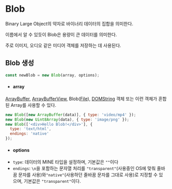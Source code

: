 # Blob

Binary Large Object의 약자로 바이너리 데이터의 집합을 의미한다.

이름에서 알 수 있듯이 Blob은 용량이 큰 데이터를 의미한다.  

주로 이미지, 오디오 같은 미디어 객체를 저장하는 데 사용된다.

## Blob 생성

```jsx
const newBlob = new Blob(array, options);
```

- #### array  
 [ArrayBuffer](https://developer.mozilla.org/ko/docs/Web/JavaScript/Reference/Global_Objects/ArrayBuffer), [ArrayBufferView](https://developer.mozilla.org/en-US/docs/Web/API/ArrayBufferView), Blob([File](https://developer.mozilla.org/ko/docs/Web/API/File)), [DOMString](https://developer.mozilla.org/ko/docs/Web/API/DOMString) 객체 또는 이런 객체가 혼합된 Array를 사용할 수 있다.

```jsx
new Blob([new ArrayBuffer(data)], { type: 'video/mp4' });
new Blob(new Uint8Array(data), { type: 'image/png' });  
new Blob(['<div>Hello Blob!</div>'], {
  type: 'text/html',
  endings: 'native'
});
```

- #### options  
+ `type`: 데이터의 MINE 타입을 설정하며, 기본값은 `""`이다
+ `endings`: `\n`을 포함하는 문자열 처리를 `"transparent"`(사용중인 OS에 맞춰 줄바꿈 문자를 사용)와`"native"`(사용하던 줄바꿈 문자를 그대로 사용)로 지정할 수 있으며, 기본값은 `"transparent"`이다.

